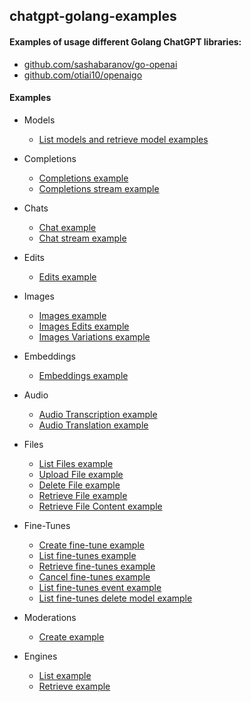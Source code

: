 ## chatgpt-golang-examples

#### Examples of usage different Golang ChatGPT libraries:
- [github.com/sashabaranov/go-openai](https://github.com/sashabaranov/go-openai)
- [github.com/otiai10/openaigo](https://github.com/otiai10/openaigo)

#### Examples
- Models
  - [List models and retrieve model examples](https://github.com/emikhalev/chatgpt-golang-examples/blob/main/models/main.go)
- Completions
  - [Completions example](https://github.com/emikhalev/chatgpt-golang-examples/blob/main/completions/main.go)
  - [Completions stream example](https://github.com/emikhalev/chatgpt-golang-examples/blob/main/completions_stream/main.go)
    
- Chats
  - [Chat example](https://github.com/emikhalev/chatgpt-golang-examples/blob/main/chat/main.go)
  - [Chat stream example](https://github.com/emikhalev/chatgpt-golang-examples/blob/main/chat_stream/main.go)
  
- Edits
  - [Edits example](https://github.com/emikhalev/chatgpt-golang-examples/blob/main/edit/main.go)
  
- Images
  - [Images example](https://github.com/emikhalev/chatgpt-golang-examples/blob/main/images/main.go)
  - [Images Edits example](https://github.com/emikhalev/chatgpt-golang-examples/blob/main/images_edits/main.go)
  - [Images Variations example](https://github.com/emikhalev/chatgpt-golang-examples/blob/main/images_variations/main.go)

- Embeddings
  - [Embeddings example](https://github.com/emikhalev/chatgpt-golang-examples/blob/main/embeddings/main.go)

- Audio
  - [Audio Transcription example](https://github.com/emikhalev/chatgpt-golang-examples/blob/main/audio_transcription/main.go)
  - [Audio Translation example](https://github.com/emikhalev/chatgpt-golang-examples/blob/main/audio_translation/main.go)

- Files
  - [List Files example](https://github.com/emikhalev/chatgpt-golang-examples/blob/main/files_list_file/main.go)
  - [Upload File example](https://github.com/emikhalev/chatgpt-golang-examples/blob/main/files_upload_file/main.go)
  - [Delete File example](https://github.com/emikhalev/chatgpt-golang-examples/blob/main/files_delete_file/main.go)
  - [Retrieve File example](https://github.com/emikhalev/chatgpt-golang-examples/blob/main/files_retrieve_file/main.go)
  - [Retrieve File Content example](https://github.com/emikhalev/chatgpt-golang-examples/blob/main/files_retrieve_file_content/main.go)

- Fine-Tunes
  - [Create fine-tune example](https://github.com/emikhalev/chatgpt-golang-examples/blob/main/fine_tunes_create/main.go)
  - [List fine-tunes example](https://github.com/emikhalev/chatgpt-golang-examples/blob/main/fine_tunes_list/main.go)
  - [Retrieve fine-tunes example](https://github.com/emikhalev/chatgpt-golang-examples/blob/main/fine_tunes_retrieve/main.go)
  - [Cancel fine-tunes example](https://github.com/emikhalev/chatgpt-golang-examples/blob/main/fine_tunes_cancel/main.go)
  - [List fine-tunes event example](https://github.com/emikhalev/chatgpt-golang-examples/blob/main/fine_tunes_list_events/main.go)
  - [List fine-tunes delete model example](https://github.com/emikhalev/chatgpt-golang-examples/blob/main/fine_tunes_delete_model/main.go)

- Moderations
  - [Create example](https://github.com/emikhalev/chatgpt-golang-examples/blob/main/moderations_create/main.go)
    
- Engines
  - [List example](https://github.com/emikhalev/chatgpt-golang-examples/blob/main/engines_list/main.go)
  - [Retrieve example](https://github.com/emikhalev/chatgpt-golang-examples/blob/main/engines_retrieve/main.go)
  



